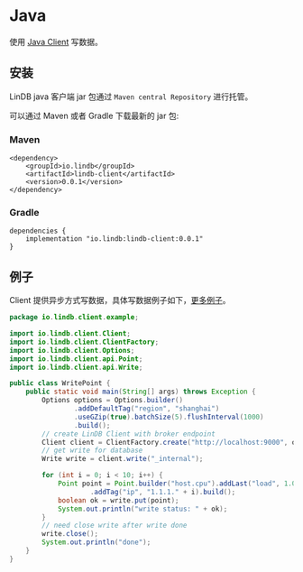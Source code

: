 # Java

使用 [Java Client](https://github.com/lindb/client_java) 写数据。

## 安装

LinDB java 客户端 jar 包通过 `Maven central Repository` 进行托管。

可以通过 Maven 或者 Gradle 下载最新的 jar 包:

### Maven

```XML:no-line-numbers
<dependency>
    <groupId>io.lindb</groupId>
    <artifactId>lindb-client</artifactId>
    <version>0.0.1</version>
</dependency>
```

### Gradle

```groovy:no-line-numbers
dependencies {
    implementation "io.lindb:lindb-client:0.0.1"
}
```

## 例子

Client 提供异步方式写数据，具体写数据例子如下，[更多例子](https://github.com/lindb/client_java/tree/main/src/test/java/io/lindb/client/example)。

```java
package io.lindb.client.example;

import io.lindb.client.Client;
import io.lindb.client.ClientFactory;
import io.lindb.client.Options;
import io.lindb.client.api.Point;
import io.lindb.client.api.Write;

public class WritePoint {
	public static void main(String[] args) throws Exception {
		Options options = Options.builder()
				.addDefaultTag("region", "shanghai")
				.useGZip(true).batchSize(5).flushInterval(1000)
				.build();
		// create LinDB Client with broker endpoint
		Client client = ClientFactory.create("http://localhost:9000", options);
		// get write for database
		Write write = client.write("_internal");

		for (int i = 0; i < 10; i++) {
			Point point = Point.builder("host.cpu").addLast("load", 1.0)
					.addTag("ip", "1.1.1." + i).build();
			boolean ok = write.put(point);
			System.out.println("write status: " + ok);
		}
		// need close write after write done
		write.close();
		System.out.println("done");
	}
}
```
